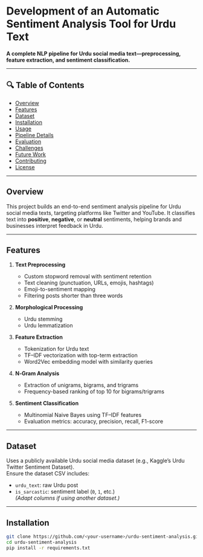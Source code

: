 # Development of an Automatic Sentiment Analysis Tool for Urdu Text

**A complete NLP pipeline for Urdu social media text—preprocessing, feature extraction, and sentiment classification.**

---

## 🔍 Table of Contents

- [Overview](#overview)  
- [Features](#features)  
- [Dataset](#dataset)  
- [Installation](#installation)  
- [Usage](#usage)  
- [Pipeline Details](#pipeline-details)  
- [Evaluation](#evaluation)  
- [Challenges](#challenges)  
- [Future Work](#future-work)  
- [Contributing](#contributing)  
- [License](#license)

---

## Overview

This project builds an end-to-end sentiment analysis pipeline for Urdu social media texts, targeting platforms like Twitter and YouTube. It classifies text into **positive**, **negative**, or **neutral** sentiments, helping brands and businesses interpret feedback in Urdu.

---

## Features

1. **Text Preprocessing**
   - Custom stopword removal with sentiment retention  
   - Text cleaning (punctuation, URLs, emojis, hashtags)  
   - Emoji-to-sentiment mapping  
   - Filtering posts shorter than three words  

2. **Morphological Processing**
   - Urdu stemming  
   - Urdu lemmatization  

3. **Feature Extraction**
   - Tokenization for Urdu text  
   - TF–IDF vectorization with top-term extraction  
   - Word2Vec embedding model with similarity queries  

4. **N‑Gram Analysis**
   - Extraction of unigrams, bigrams, and trigrams  
   - Frequency-based ranking of top 10 for bigrams/trigrams  

5. **Sentiment Classification**
   - Multinomial Naive Bayes using TF–IDF features  
   - Evaluation metrics: accuracy, precision, recall, F1-score  

---

## Dataset

Uses a publicly available Urdu social media dataset (e.g., Kaggle’s Urdu Twitter Sentiment Dataset).  
Ensure the dataset CSV includes:
- `urdu_text`: raw Urdu post
- `is_sarcastic`: sentiment label (`0`, `1`, etc.)  
*(Adapt columns if using another dataset.)*

---

## Installation

```bash
git clone https://github.com/<your-username>/urdu-sentiment-analysis.git
cd urdu-sentiment-analysis
pip install -r requirements.txt

